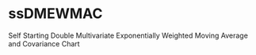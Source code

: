 # ssDMEWMAC
Self Starting Double Multivariate Exponentially Weighted Moving Average and Covariance Chart
